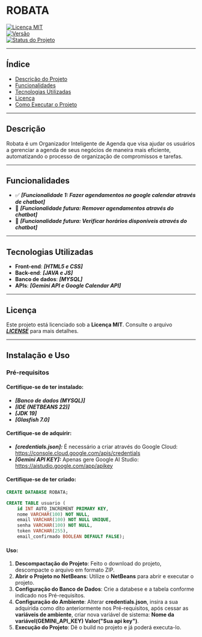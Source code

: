 # **ROBATA**

[![Licença MIT](https://img.shields.io/badge/license-MIT-blue.svg)](https://opensource.org/licenses/MIT)  
[![Versão](https://img.shields.io/badge/version-0.1.2-brightgreen.svg)](https://semver.org/)  
[![Status do Projeto](https://img.shields.io/badge/status-em%20desenvolvimento-yellow.svg)]()

---

## Índice
* [Descrição do Projeto](#descrição)
* [Funcionalidades](#funcionalidades)
* [Tecnologias Utilizadas](#tecnologias-utilizadas)
* [Licença](#licença)
* [Como Executar o Projeto](#instalação-e-uso)

---

## **Descrição**
Robata é um Organizador Inteligente de Agenda que visa ajudar os usuários a gerenciar a agenda de seus negócios de maneira mais eficiente, automatizando o processo de organização de compromissos e tarefas.

---

## **Funcionalidades**
- ✅ ***[Funcionalidade 1: Fazer agendamentos no google calendar através de chatbot]***
- 🚀 ***[Funcionalidade futura: Remover agendamentos através do chatbot]***
- 🚀 ***[Funcionalidade futura: Verificar horários disponíveis através do chatbot]***

---

## **Tecnologias Utilizadas**
- **Front-end**: ***[HTML5 e CSS]***
- **Back-end**: ***[JAVA e JS]***
- **Banco de dados**: ***[MYSQL]***
- **APIs**: ***[Gemini API e Google Calendar API]***

---

## **Licença**
Este projeto está licenciado sob a **Licença MIT**. Consulte o arquivo ***[LICENSE](LICENSE)*** para mais detalhes.

---

## **Instalação e Uso**

### **Pré-requisitos**

#### **Certifique-se de ter instalado:**
- ***[Banco de dados (MYSQL)]***  
- ***[IDE (NETBEANS 22)]***
- ***[JDK 19]***
- ***[Glasfish 7.0]***

#### **Certifique-se de adquirir:**
- ***[credentials.json]:*** É necessário a criar através do Google Cloud: https://console.cloud.google.com/apis/credentials
- ***[Gemini API KEY]:*** Apenas gere Google AI Studio: https://aistudio.google.com/app/apikey

#### **Certifique-se de ter criado:**
```sql
CREATE DATABASE ROBATA;

CREATE TABLE usuario (
    id INT AUTO_INCREMENT PRIMARY KEY,
    nome VARCHAR(100) NOT NULL,
    email VARCHAR(100) NOT NULL UNIQUE,
    senha VARCHAR(100) NOT NULL,
    token VARCHAR(255),
    email_confirmado BOOLEAN DEFAULT FALSE);

```

#### **Uso:**

1. **Descompactação do Projeto**: Feito o download do projeto, descompacte o arquivo em formato ZIP.
2. **Abrir o Projeto no NetBeans**: Utilize o **NetBeans** para abrir e executar o projeto.
3. **Configuração do Banco de Dados**: Crie a databese e a tabela conforme indicado nos Pré-requisitos.
4. **Configuração do Ambiente**: Alterar **credentials.json**, insira a sua adquirida como dito anteriormente nos Pré-requisitos, após cessar as **variáveis de ambiente**, criar nova variável de sistema: **Nome da variável(GEMINI_API_KEY) Valor("Sua api key")**.
5. **Execução do Projeto**: Dê o build no projeto e já poderá executa-lo.
